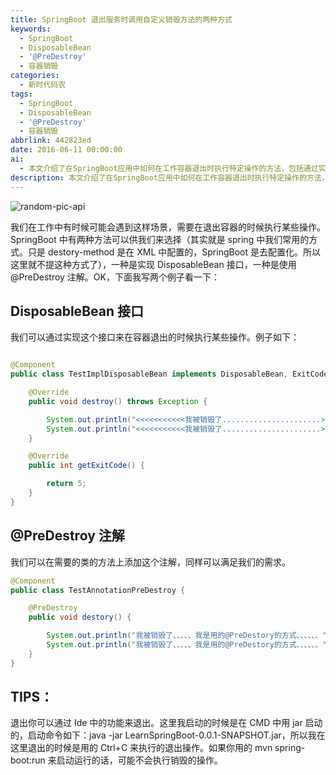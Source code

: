 ```yaml
---
title: SpringBoot 退出服务时调用自定义销毁方法的两种方式
keywords:
  - SpringBoot
  - DisposableBean
  - '@PreDestroy'
  - 容器销毁
categories:
  - 新时代码农
tags:
  - SpringBoot
  - DisposableBean
  - '@PreDestroy'
  - 容器销毁
abbrlink: 442823ed
date: 2016-06-11 00:00:00
ai:
  - 本文介绍了在SpringBoot应用中如何在工作容器退出时执行特定操作的方法，包括通过实现DisposableBean接口和使用@PreDestroy注解两种方式。并通过代码示例展示了这两种方法的具体使用。文章还提供了关于如何在命令行启动并正确地终止应用的技巧。
description: 本文介绍了在SpringBoot应用中如何在工作容器退出时执行特定操作的方法，包括通过实现DisposableBean接口和使用@PreDestroy注解两种方式。并通过代码示例展示了这两种方法的具体使用。文章还提供了关于如何在命令行启动并正确地终止应用的技巧。
---
```


<!-- markdownlint-disable-next-line MD033 -->
<meta name="referrer" content="no-referrer"/>

![random-pic-api](https://api.dong4j.ink:1024/cover)

我们在工作中有时候可能会遇到这样场景，需要在退出容器的时候执行某些操作。SpringBoot 中有两种方法可以供我们来选择（其实就是 spring 中我们常用的方式。只是 destory-method 是在 XML 中配置的，SpringBoot 是去配置化。所以这里就不提这种方式了），一种是实现 DisposableBean 接口，一种是使用@PreDestroy 注解。OK，下面我写两个例子看一下：

## DisposableBean 接口

我们可以通过实现这个接口来在容器退出的时候执行某些操作。例子如下：

```java

@Component
public class TestImplDisposableBean implements DisposableBean, ExitCodeGenerator {

    @Override
    public void destroy() throws Exception {

        System.out.println("<<<<<<<<<<<我被销毁了......................>>>>>>>>>>>>>>>");
        System.out.println("<<<<<<<<<<<我被销毁了......................>>>>>>>>>>>>>>>");
    }

    @Override
    public int getExitCode() {

        return 5;
    }
}

```

## @PreDestroy 注解

我们可以在需要的类的方法上添加这个注解，同样可以满足我们的需求。

```java
@Component
public class TestAnnotationPreDestroy {

    @PreDestroy
    public void destory() {

        System.out.println("我被销毁了、、、、、我是用的@PreDestory的方式、、、、、、");
        System.out.println("我被销毁了、、、、、我是用的@PreDestory的方式、、、、、、");
    }
}

```

## TIPS：

退出你可以通过 Ide 中的功能来退出。这里我启动的时候是在 CMD 中用 jar 启动的，启动命令如下：java -jar LearnSpringBoot-0.0.1-SNAPSHOT.jar，所以我在这里退出的时候是用的 Ctrl+C 来执行的退出操作。如果你用的 mvn spring-boot:run 来启动运行的话，可能不会执行销毁的操作。
